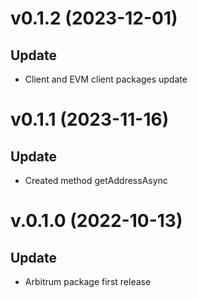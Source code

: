 # v0.1.2 (2023-12-01)

## Update

- Client and EVM client packages update

# v0.1.1 (2023-11-16)

## Update

- Created method getAddressAsync

# v.0.1.0 (2022-10-13)

## Update

- Arbitrum package first release

